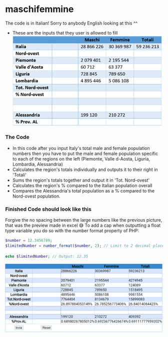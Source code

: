 # maschifemmine

The code is in Italian! Sorry to anybody English looking at this ^^  
 - These are the inputs that they user is allowed to fill
![](./imgs/input.png)
### The Code  
 - In this code after you input Italy's total male and female population numbers then you have to put the male and female population specific to each of the regions on the left (Piemonte, Valle d-Aosta, Liguria, Lombardia, Alessandria)
 -  Calculates the region's totals individually and outputs it to their right in 'Totali'
 -  Sums the region's totals together and output it in 'Tot. Nord-ovest'
 -  Calculates the region's % compared to the Italian population overall
 -  Compares the Alessandria's total population as a % compared to the Nord-ovest population.

### Finished Code should look like this  
Forgive the no spacing between the large numbers like the previous picture, that was the preview made in excel 😅
To add a cap when outputting a float type variable you do so with the number format property of PHP:
```php
$number = 12.3456789;
$limitedNumber = number_format($number, 2); // Limit to 2 decimal places

echo $limitedNumber; // Output: 12.35
```
![](./imgs/total.png)  
